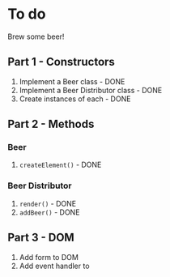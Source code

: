 # To do

Brew some beer!

## Part 1 - Constructors

1. Implement a Beer class - DONE
1. Implement a Beer Distributor class - DONE
1. Create instances of each - DONE

## Part 2 - Methods

### Beer

1. `createElement()` - DONE

### Beer Distributor

1. `render()` - DONE
1. `addBeer()` - DONE


## Part 3 - DOM

1. Add form to DOM
1. Add event handler to
